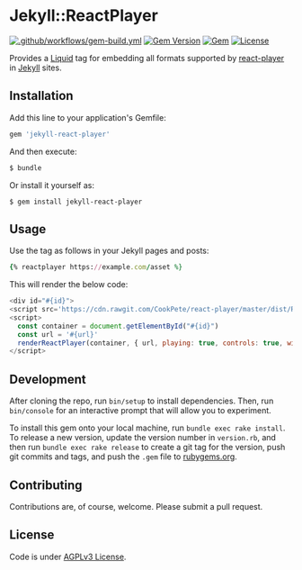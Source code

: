# Jekyll::ReactPlayer
[![.github/workflows/gem-build.yml][badge-build]][build]
[![Gem Version][badge-gem]][rubygems]
[![Gem][badge-dl]][rubygems]
[![License][badge-license]][license]

Provides a [Liquid][liquid] tag for embedding all formats supported by [react-player](https://github.com/cookpete/react-player#supported-media) in [Jekyll][jekyll] sites.

## Installation

Add this line to your application's Gemfile:

```ruby
gem 'jekyll-react-player'
```

And then execute:

```sh
$ bundle
```

Or install it yourself as:

```
$ gem install jekyll-react-player
```

## Usage

Use the tag as follows in your Jekyll pages and posts:

```ruby
{% reactplayer https://example.com/asset %}
```

This will render the below code:
```js 
<div id="#{id}">
<script src='https://cdn.rawgit.com/CookPete/react-player/master/dist/ReactPlayer.standalone.js'></script>
<script>
  const container = document.getElementById("#{id}")
  const url = '#{url}'
  renderReactPlayer(container, { url, playing: true, controls: true, width: '100%', height: '100%' })
</script>
```


## Development

After cloning the repo, run `bin/setup` to install dependencies.
Then, run `bin/console` for an interactive prompt that will allow you
to experiment.

To install this gem onto your local machine, run `bundle exec rake
install`. To release a new version, update the version number in
`version.rb`, and then run `bundle exec rake release` to create a git
tag for the version, push git commits and tags, and push the `.gem`
file to [rubygems.org](https://rubygems.org).

## Contributing

Contributions are, of course, welcome. Please submit a pull request.

## License

Code is under [AGPLv3 License][license].


[badge-build]: https://github.com/jessp01/jekyll-react-player/actions/workflows/gem-build.yml/badge.svg
[build]: https://github.com/jessp01/jekyll-react-player/actions/workflows/gem-build.yml
[badge-coveralls]: https://coveralls.io/repos/jessp01/jekyll-react-player/badge.svg
[badge-gem]: https://badge.fury.io/rb/jekyll-react-player.svg
[badge-license]: https://img.shields.io/github/license/jessp01/jekyll-react-player.svg?maxAge=604800
[badge-dl]: https://img.shields.io/gem/dt/jekyll-react-player.svg
[rubygems]: https://rubygems.org/gems/jekyll-react-player
[liquid]: http://liquidmarkup.org "Liquid templating language"
[jekyll]: http://jekyllrb.com "Jekyll"
[license]: ./LICENSE
